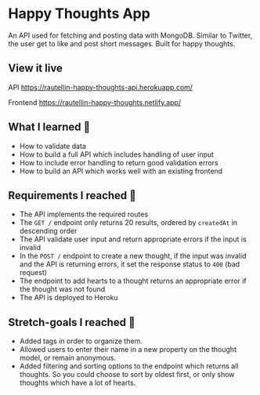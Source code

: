 # Happy Thoughts App 

An API used for fetching and posting data with MongoDB. Similar to Twitter, the user get to like and post short messages. Built for happy thoughts. 

## View it live

API
https://rautellin-happy-thoughts-api.herokuapp.com/

Frontend
https://rautellin-happy-thoughts.netlify.app/

## What I learned 🧠

* How to validate data 
* How to build a full API which includes handling of user input
* How to include error handling to return good validation errors
* How to build an API which works well with an existing frontend

## Requirements I reached 🧪

* The API implements the required routes
* The `GET /` endpoint only returns 20 results, ordered by `createdAt` in descending order
* The API  validate user input and return appropriate errors if the input is invalid
* In the `POST /` endpoint to create a new thought, if the input was invalid and the API is returning errors, it set the response status to `400` (bad request)
* The endpoint to add hearts to a thought returns an appropriate error if the thought was not found
* The API is deployed to Heroku 

## Stretch-goals I reached 🧘

* Added tags in order to organize them. 
* Allowed users to enter their name in a new property on the thought model, or remain anonymous.
* Added filtering and sorting options to the endpoint which returns all thoughts. So you could choose to sort by oldest first, or only show thoughts which have a lot of hearts.

